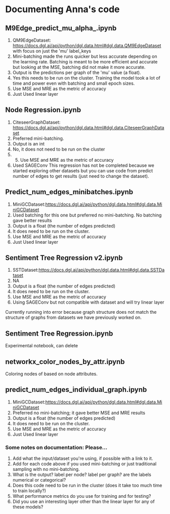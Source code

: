 # Documenting Anna's code

## M9Edge_predict_mu_alpha_.ipynb
1. QM9EdgeDataset: https://docs.dgl.ai/api/python/dgl.data.html#dgl.data.QM9EdgeDataset with focus on just the 'mu' label_keys
2. Mini-batching made the runs quicker but less accurate depending on the learning rate. Batching is meant to be more efficient and accurate but looking at the MSE, batching did not make it more accurate. 
3. Output is the predictions per graph of the 'mu' value (a float). 
4. Yes this needs to be run on the cluster. Training the model took a lot of time and power even with batching and small epoch sizes.
5. Use MSE and MRE as the metric of accuracy
6. Just Used linear layer 

## Node Regression.ipynb
1. CiteseerGraphDataset: https://docs.dgl.ai/api/python/dgl.data.html#dgl.data.CiteseerGraphDataset
2. Preferred mini-batching. 
3. Output is an int
4. No, it does not need to be run on the cluster
5. 5. Use MSE and MRE as the metric of accuracy
6. Used SAGEConv
This regression has not be completed because we started exploring other datasets but you can use code from predict number of edges to get results (just need to change the dataset). 

## Predict_num_edges_minibatches.ipynb
1. MiniGCDataset:https://docs.dgl.ai/api/python/dgl.data.html#dgl.data.MiniGCDataset
2. Used batching for this one but preferred no mini-batching. No batching gave better results
3. Output is a float (the number of edges predicted)
4. It does need to be run on the cluster. 
5. Use MSE and MRE as the metric of accuracy
6. Just Used linear layer 

## Sentiment Tree Regression v2.ipynb
1. SSTDataset:https://docs.dgl.ai/api/python/dgl.data.html#dgl.data.SSTDataset
2. NA
3. Output is a float (the number of edges predicted)
4. It does need to be run on the cluster. 
5. Use MSE and MRE as the metric of accuracy
6. Using SAGEConv but not compatible with dataset and will try linear layer

Currently running into error because graph structure does not match the structure of graphs from datasets we have previously worked on. 

## Sentiment Tree Regression.ipynb
Experimental notebook, can delete

## networkx_color_nodes_by_attr.ipynb
Coloring nodes of based on node attributes.

## predict_num_edges_individual_graph.ipynb
1. MiniGCDataset:https://docs.dgl.ai/api/python/dgl.data.html#dgl.data.MiniGCDataset
2. Preferred no mini-batching; it gave better MSE and MRE results
3. Output is a float (the number of edges predicted)
4. It does need to be run on the cluster. 
5. Use MSE and MRE as the metric of accuracy
6. Just Used linear layer 

### Some notes on documentation: Please...
1. Add what the input/dataset you're using, if possible with a link to it.
2. Add for each code above if you used mini-batching or just traditional sampling with no mini-batching.
3. What is the output? label per node? label per graph? are the labels numerical or categorical?
4. Does this code need to be run in the cluster (does it take too much time to train locally?)
5. What performance metrics do you use for training and for testing?
6. Did you use an interesting layer other than the linear layer for any of these models?
